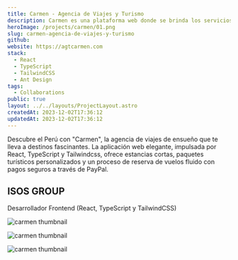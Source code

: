```yaml
---
title: Carmen - Agencia de Viajes y Turismo
description: Carmen es una plataforma web donde se brinda los servicios de paquetes turísticos
heroImage: /projects/carmen/01.png
slug: carmen-agencia-de-viajes-y-turismo
github:
website: https://agtcarmen.com
stack:
  - React
  - TypeScript
  - TailwindCSS
  - Ant Design
tags:
  - Collaborations
public: true
layout: ../../layouts/ProjectLayout.astro
createdAt: 2023-12-02T17:36:12
updatedAt: 2023-12-02T17:36:12
---
```


Descubre el Perú con "Carmen", la agencia de viajes de ensueño que te lleva a destinos fascinantes. La aplicación web elegante, impulsada por React, TypeScript y Tailwindcss, ofrece estancias cortas, paquetes turísticos personalizados y un proceso de reserva de vuelos fluido con pagos seguros a través de PayPal.

## ISOS GROUP
Desarrollador Frontend (React, TypeScript y TailwindCSS)

![carmen thumbnail](/projects/carmen/02.png)

![carmen thumbnail](/projects/carmen/03.png)

![carmen thumbnail](/projects/carmen/04.png)
